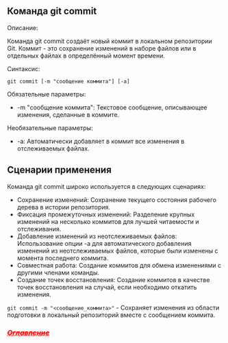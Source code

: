 ## Команда git commit

Описание:

Команда git commit создаёт новый коммит в локальном репозитории Git. Коммит - это сохранение изменений в наборе файлов или в отдельных файлах в определённый момент времени.

Синтаксис:
```
git commit [-m "сообщение коммита"] [-a]
```

Обязательные параметры:

* -m "сообщение коммита": Текстовое сообщение, описывающее изменения, сделанные в коммите.

Необязательные параметры:

* -a: Автоматически добавляет в коммит все изменения в отслеживаемых файлах.

## Сценарии применения

Команда git commit широко используется в следующих сценариях:

* Сохранение изменений: Сохранение текущего состояния рабочего дерева в истории репозитория.
* Фиксация промежуточных изменений: Разделение крупных изменений на несколько коммитов для лучшей читаемости и отслеживания.
* Добавление изменений из неотслеживаемых файлов: Использование опции -a для автоматического добавления изменений из неотслеживаемых файлов, которые были изменены с момента последнего коммита.
* Совместная работа: Создание коммитов для обмена изменениями с другими членами команды.
* Создание точек восстановления: Создание коммитов в качестве точек восстановления на случай, если необходимо откатить изменения.

 `git commit -m "<сообщение_коммита>"` - Сохраняет изменения из области подготовки в локальный репозиторий вместе с сообщением коммита.

 ### <a href="/readme.md" style="color: red; text-decoration: underline;text-decoration-style: dotted;">***~~Оглавление~~***</a>